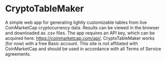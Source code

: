 # CryptoTableMaker
A simple web app for generating lightly customizable tables from live CoinMarketCap cryptocurrency data. Results can be viewed in the browser and downloaded as .csv files. The app requires an API key, which can be acquired here: https://coinmarketcap.com/api/. CryptoTableMaker works (for now) with a free Basic account. This site is not affiliated with CoinMarketCap and should be used in accordance with all Terms of Service agreements.
